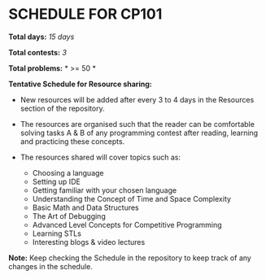 # SCHEDULE FOR CP101

**Total days:** *15 days*

**Total contests:** *3*

**Total problems:** * >= 50 *

**Tentative Schedule for Resource sharing:**

- New resources will be added after every 3 to 4 days in the Resources section of the repository.

- The resources are organised such that the reader can be comfortable solving tasks A & B of any programming contest after reading, learning and practicing these concepts.

- The resources shared will cover topics such as:
    
    - Choosing a language
    - Setting up IDE
    - Getting familiar with your chosen language
    - Understanding the Concept of Time and Space Complexity
    - Basic Math and Data Structures
    - The Art of Debugging
    - Advanced Level Concepts for Competitive Programming
    - Learning STLs
    - Interesting blogs & video lectures

**Note:** Keep checking the Schedule in the repository to keep track of any changes in the schedule.
